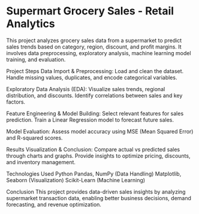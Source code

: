# Supermart Grocery Sales - Retail Analytics

This project analyzes grocery sales data from a supermarket to predict sales trends based on category, region, discount, and profit margins. It involves data preprocessing, exploratory analysis, machine learning model training, and evaluation.

Project Steps
  Data Import & Preprocessing:
    Load and clean the dataset.
    Handle missing values, duplicates, and encode categorical variables.

Exploratory Data Analysis (EDA):
  Visualize sales trends, regional distribution, and discounts.
  Identify correlations between sales and key factors.

Feature Engineering & Model Building:
  Select relevant features for sales prediction.
  Train a Linear Regression model to forecast future sales.

Model Evaluation:
  Assess model accuracy using MSE (Mean Squared Error) and R-squared scores.

Results Visualization & Conclusion:
  Compare actual vs predicted sales through charts and graphs.
  Provide insights to optimize pricing, discounts, and inventory management.

Technologies Used
  Python
  Pandas, NumPy (Data Handling)
  Matplotlib, Seaborn (Visualization)
  Scikit-Learn (Machine Learning)
  
Conclusion
This project provides data-driven sales insights by analyzing supermarket transaction data, enabling better business decisions, demand forecasting, and revenue optimization.

